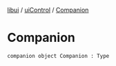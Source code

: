 [libui](../index.md) / [uiControl](index.md) / [Companion](./-companion.md)

# Companion

`companion object Companion : Type`